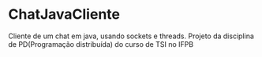 # ChatJavaCliente
  Cliente de um chat em java, usando sockets e threads.
  Projeto da disciplina de PD(Programação distribuída) do curso de TSI no IFPB

